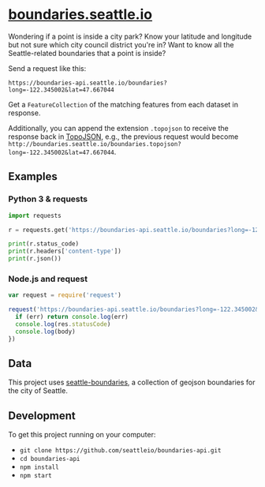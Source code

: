 # [boundaries.seattle.io](http://boundaries.seattle.io)

Wondering if a point is inside a city park? Know your latitude and longitude but not sure which city council district you're in?
Want to know all the Seattle-related boundaries that a point is inside?

Send a request like this:

```
https://boundaries-api.seattle.io/boundaries?long=-122.345002&lat=47.667044
```

Get a `FeatureCollection` of the matching features from each dataset in response.

Additionally, you can append the extension `.topojson` to receive the response back in [TopoJSON](https://github.com/mbostock/topojson), e.g., the previous request would become `http://boundaries.seattle.io/boundaries.topojson?long=-122.345002&lat=47.667044`.

## Examples

### Python 3 & requests

```python
import requests

r = requests.get('https://boundaries-api.seattle.io/boundaries?long=-122.345002&lat=47.667044')

print(r.status_code)
print(r.headers['content-type'])
print(r.json())
```

### Node.js and request

```javascript
var request = require('request')

request('https://boundaries-api.seattle.io/boundaries?long=-122.345002&lat=47.667044', function (err, res, body) {
  if (err) return console.log(err)
  console.log(res.statusCode)
  console.log(body)
})
```

## Data
This project uses [seattle-boundaries](https://github.com/openseattle/seattle-boundaries), a collection of geojson boundaries for the city of Seattle.

## Development

To get this project running on your computer:

- `git clone https://github.com/seattleio/boundaries-api.git`
- `cd boundaries-api`
- `npm install`
- `npm start`


